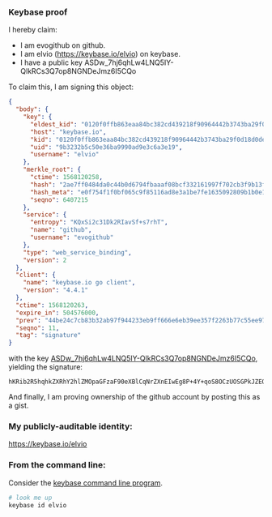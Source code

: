 ### Keybase proof

I hereby claim:

  * I am evogithub on github.
  * I am elvio (https://keybase.io/elvio) on keybase.
  * I have a public key ASDw_7hj6qhLw4LNQ5IY-QlkRCs3Q7op8NGNDeJmz6I5CQo

To claim this, I am signing this object:

```json
{
  "body": {
    "key": {
      "eldest_kid": "0120f0ffb863eaa84bc382cd439218f90964442b3743ba29f0d18d0de266cfa239090a",
      "host": "keybase.io",
      "kid": "0120f0ffb863eaa84bc382cd439218f90964442b3743ba29f0d18d0de266cfa239090a",
      "uid": "9b3232b5c50e36ba9990ad9e3c6a3e19",
      "username": "elvio"
    },
    "merkle_root": {
      "ctime": 1568120258,
      "hash": "2ae7ff0484da0c44b0d6794fbaaaf08bcf332161997f702cb3f9b13f9ba6abd66117f3a7970c068fd28c1a135a9c73836da6b814027f31f9056ab9aef5828e7a",
      "hash_meta": "e0f754f1f0bf065c9f85116ad8e3a1be7fe1635092809b1b0e10a4ad2e4306d2",
      "seqno": 6407215
    },
    "service": {
      "entropy": "KQxSi2c31Dk2RIavSf+s7rhT",
      "name": "github",
      "username": "evogithub"
    },
    "type": "web_service_binding",
    "version": 2
  },
  "client": {
    "name": "keybase.io go client",
    "version": "4.4.1"
  },
  "ctime": 1568120263,
  "expire_in": 504576000,
  "prev": "44be24c7cb83b32ab97f944233eb9ff666e6eb39ee357f2263b77c55ee9785ec",
  "seqno": 11,
  "tag": "signature"
}
```

with the key [ASDw_7hj6qhLw4LNQ5IY-QlkRCs3Q7op8NGNDeJmz6I5CQo](https://keybase.io/elvio), yielding the signature:

```
hKRib2R5hqhkZXRhY2hlZMOpaGFzaF90eXBlCqNrZXnEIwEg8P+4Y+qoS8OCzUOSGPkJZEQrN0O6KfDRjQ3iZs+iOQkKp3BheWxvYWTESpcCC8QgRL4kx8uDsyq5f5RCM+uf9mbm6znuNX8iY7d8Ve6XhezEIEi+hOirqlPV0GC9BWUsptDMyPIKmmfWKpmEf0A21OgIAgHCo3NpZ8RA/C1/UppsuUJH5VoxsX23hWvbHt3DvgDU0Q3yaMBohz96WYce1gN4gDDcgx0aj27Qr0Cmv/ZFNzljwfjOU1cRB6hzaWdfdHlwZSCkaGFzaIKkdHlwZQildmFsdWXEIG/+BT0sNMDPAekqrpU0OY2UOVimDYS0/20vXeckC5Oao3RhZ80CAqd2ZXJzaW9uAQ==

```

And finally, I am proving ownership of the github account by posting this as a gist.

### My publicly-auditable identity:

https://keybase.io/elvio

### From the command line:

Consider the [keybase command line program](https://keybase.io/download).

```bash
# look me up
keybase id elvio
```
